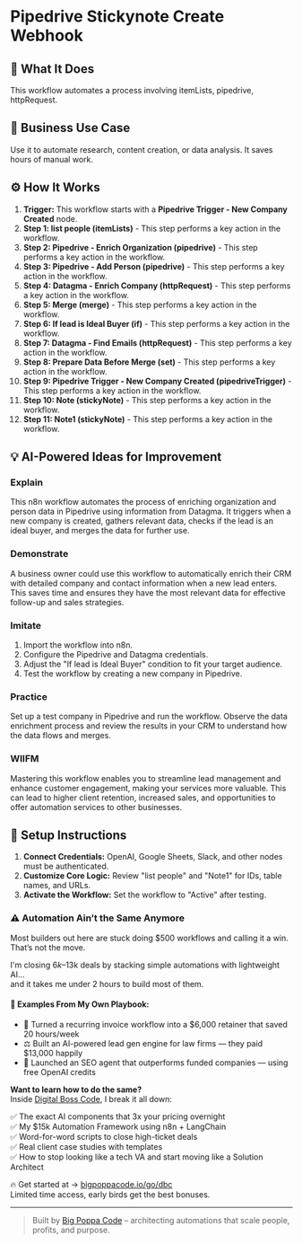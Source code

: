 # Pipedrive Stickynote Create Webhook

## 🚀 What It Does
This workflow automates a process involving itemLists, pipedrive, httpRequest.

## 💼 Business Use Case
Use it to automate research, content creation, or data analysis. It saves hours of manual work.

## ⚙️ How It Works
1.  **Trigger:** This workflow starts with a **Pipedrive Trigger - New Company Created** node.
2. **Step 1: list people (itemLists)** - This step performs a key action in the workflow.
3. **Step 2: Pipedrive - Enrich Organization (pipedrive)** - This step performs a key action in the workflow.
4. **Step 3: Pipedrive - Add Person (pipedrive)** - This step performs a key action in the workflow.
5. **Step 4: Datagma - Enrich Company (httpRequest)** - This step performs a key action in the workflow.
6. **Step 5: Merge (merge)** - This step performs a key action in the workflow.
7. **Step 6: If lead is Ideal Buyer (if)** - This step performs a key action in the workflow.
8. **Step 7: Datagma - Find Emails (httpRequest)** - This step performs a key action in the workflow.
9. **Step 8: Prepare Data Before Merge (set)** - This step performs a key action in the workflow.
10. **Step 9: Pipedrive Trigger - New Company Created (pipedriveTrigger)** - This step performs a key action in the workflow.
11. **Step 10: Note (stickyNote)** - This step performs a key action in the workflow.
12. **Step 11: Note1 (stickyNote)** - This step performs a key action in the workflow.

## 💡 AI-Powered Ideas for Improvement
### Explain
This n8n workflow automates the process of enriching organization and person data in Pipedrive using information from Datagma. It triggers when a new company is created, gathers relevant data, checks if the lead is an ideal buyer, and merges the data for further use.

### Demonstrate
A business owner could use this workflow to automatically enrich their CRM with detailed company and contact information when a new lead enters. This saves time and ensures they have the most relevant data for effective follow-up and sales strategies.

### Imitate
1. Import the workflow into n8n.
2. Configure the Pipedrive and Datagma credentials.
3. Adjust the "If lead is Ideal Buyer" condition to fit your target audience.
4. Test the workflow by creating a new company in Pipedrive.

### Practice
Set up a test company in Pipedrive and run the workflow. Observe the data enrichment process and review the results in your CRM to understand how the data flows and merges.

### WIIFM
Mastering this workflow enables you to streamline lead management and enhance customer engagement, making your services more valuable. This can lead to higher client retention, increased sales, and opportunities to offer automation services to other businesses.

## 🔧 Setup Instructions
1. **Connect Credentials:** OpenAI, Google Sheets, Slack, and other nodes must be authenticated.
2. **Customize Core Logic:** Review "list people" and "Note1" for IDs, table names, and URLs.
3. **Activate the Workflow:** Set the workflow to "Active" after testing.

### ⚠️ Automation Ain’t the Same Anymore

Most builders out here are stuck doing $500 workflows and calling it a win.  
That’s not the move.  

I'm closing $6k–$13k deals by stacking simple automations with lightweight AI...  
and it takes me under 2 hours to build most of them.

#### 🧠 Examples From My Own Playbook:
- 🔁 Turned a recurring invoice workflow into a $6,000 retainer that saved 20 hours/week  
- ⚖️ Built an AI-powered lead gen engine for law firms — they paid $13,000 happily  
- 🚀 Launched an SEO agent that outperforms funded companies — using free OpenAI credits  

**Want to learn how to do the same?**  
Inside [Digital Boss Code](https://bigpoppacode.io/go/dbc), I break it all down:

✅ The exact AI components that 3x your pricing overnight  
✅ My $15k Automation Framework using n8n + LangChain  
✅ Word-for-word scripts to close high-ticket deals  
✅ Real client case studies with templates  
✅ How to stop looking like a tech VA and start moving like a Solution Architect  

🔥 Get started at → [bigpoppacode.io/go/dbc](https://bigpoppacode.io/go/dbc)  
Limited time access, early birds get the best bonuses.

---
> Built by [Big Poppa Code](https://bigpoppacode.io) – architecting automations that scale people, profits, and purpose.
